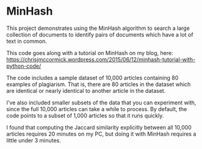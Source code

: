 MinHash
=======

This project demonstrates using the MinHash algorithm to search a large 
collection of documents to identify pairs of documents which have a lot of
text in common.

This code goes along with a tutorial on MinHash on my blog, here:
https://chrisjmccormick.wordpress.com/2015/06/12/minhash-tutorial-with-python-code/

The code includes a sample dataset of 10,000 articles containing 80 examples of
plagiarism. That is, there are 80 articles in the dataset which are identical
or nearly identical to another article in the dataset. 

I've also included smaller subsets of the data that you can experiment with, 
since the full 10,000 articles can take a while to process. By default, the code
points to a subset of 1,000 articles so that it runs quickly. 

I found that computing the Jaccard similarity explicitly between all 10,000 
articles requires 20 minutes on my PC, but doing it with MinHash requires a 
little under 3 minutes.

